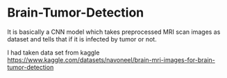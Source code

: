 # Brain-Tumor-Detection
It is basically a CNN model which takes preprocessed MRI scan images as dataset and tells that if it is infected by tumor or not.

I had taken data set from kaggle 
https://www.kaggle.com/datasets/navoneel/brain-mri-images-for-brain-tumor-detection



